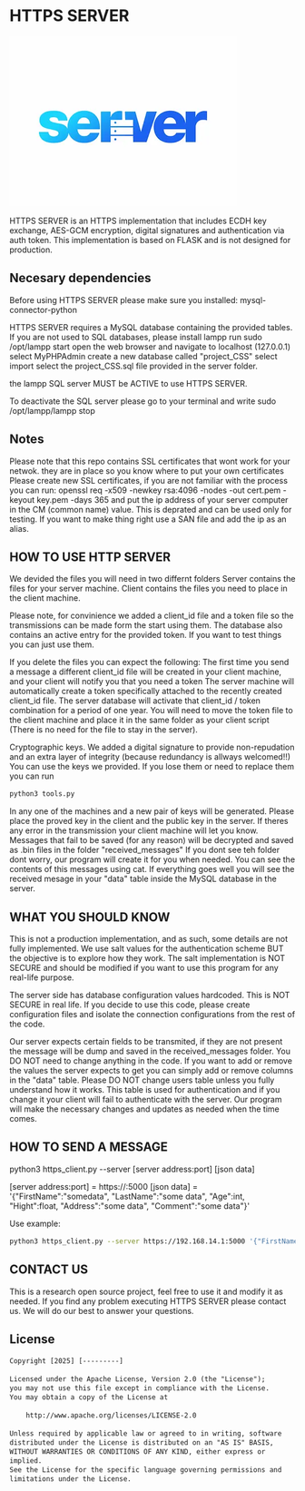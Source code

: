 
# HTTPS SERVER
<img src='https://github.com/HIPERION2021/HTTPS_PROJECT/blob/main/original-65207b4045b180f7c851927c630925d5.webp' />

HTTPS SERVER is an HTTPS implementation that includes ECDH key exchange, AES-GCM encryption, digital signatures and authentication via auth token.
This implementation is based on FLASK and is not designed for production.

## Necesary dependencies
Before using HTTPS SERVER please make sure you installed:
mysql-connector-python

HTTPS SERVER requires a MySQL database containing the provided tables.
If you are not used to SQL databases, please install lampp
run sudo /opt/lampp start
open the web browser and navigate to localhost (127.0.0.1)
select MyPHPAdmin
create a new database called "project_CSS"
select import
select the project_CSS.sql file provided in the server folder.

the lampp SQL server MUST be ACTIVE to use HTTPS SERVER.

To deactivate the SQL server please go to your terminal and write
sudo /opt/lampp/lampp stop


## Notes

Please note that this repo contains SSL certificates that wont work for your netwok. they are in place so you know where to put your own certificates
Please create new SSL certificates, if you are not familiar with the process you can run:
openssl req -x509 -newkey rsa:4096 -nodes -out cert.pem -keyout key.pem -days 365
and put the ip address of your server computer in the CM (common name) value.
This is deprated and can be used only for testing. If you want to make thing right use a SAN file and add the ip as an alias.

## HOW TO USE HTTP SERVER

We devided the files you will need in two differnt folders
Server contains the files for your server machine.
Client contains the files you need to place in the client machine.

Please note, for convinience we added a client_id file and a token file so the transmissions can be made form the start using them.
The database also contains an active entry for the provided token.
If you want to test things you can just use them. 

If you delete the files you can expect the following:
The first time you send a message a different client_id file will be created in your client machine, and your client will notify you that you need a token
The server machine will automatically create a token specifically attached to the recently created client_id file.
The server database will activate that client_id / token combination for a period of one year.
You will need to move the token file to the client machine and place it in the same folder as your client script (There is no need for the file to stay in the server).

Cryptographic keys.
We added a digital signature to provide non-repudation and an extra layer of integrity (because redundancy is allways welcomed!!)
You can use the keys we provided. If you lose them or need to replace them you can run 

```bash
python3 tools.py
```
In any one of the machines and a new pair of keys will be generated. Please place the proved key in the client and the public key in the server.
If theres any error in the transmission your client machine will let you know. 
Messages that fail to be saved (for any reason) will be decrypted and saved as .bin files in the folder "received_messages"
If you dont see teh folder dont worry, our program will create it for you when needed.
You can see the contents of this messages using cat.
If everything goes well you will see the received mesage in your "data" table inside the MySQL database in the server.


## WHAT YOU SHOULD KNOW

This is not a production implementation, and as such, some details are not fully implemented. We use salt values for the authentication scheme BUT the objective is to explore how they work.
The salt implementation is NOT SECURE and should be modified if you want to use this program for any real-life purpose.

The server side has database configuration values hardcoded. This is NOT SECURE in real life. If you decide to use this code, please create configuration files and isolate the connection configurations from the rest of the code.

Our server expects certain fields to be transmited, if they are not present the message will be dump and saved in the received_messages folder.
You DO NOT need to change anything in the code. If you want to add or remove the values the server expects to get you can simply add or remove columns in the "data" table.
Please DO NOT change users table unless you fully understand how it works. This table is used for authentication and if you change it your client will fail to authenticate with the server.
Our program will make the necessary changes and updates as needed when the time comes.

## HOW TO SEND A MESSAGE

python3 https_client.py --server [server address:port] [json data]

[server address:port] = https://<server local ip address>:5000
[json data] = '{"FirstName":"somedata", "LastName":"some data", "Age":int, "Hight":float, "Address":"some data", "Comment":"some data"}'

Use example:

```bash
python3 https_client.py --server https://192.168.14.1:5000 '{"FirstName":"Pedro", "LastName":"Pascal", "Age":56, "Hight":1.78, "Address":"1578 Rainbow St. Apt 105", "Comments":"We are just testing this sever"}'
```

## CONTACT US

This is a research open source project, feel free to use it and modify it as needed. If you find any problem executing HTTPS SERVER please contact us. We will do our best to answer your questions.

## License

    Copyright [2025] [---------]

    Licensed under the Apache License, Version 2.0 (the "License");
    you may not use this file except in compliance with the License.
    You may obtain a copy of the License at

        http://www.apache.org/licenses/LICENSE-2.0

    Unless required by applicable law or agreed to in writing, software
    distributed under the License is distributed on an "AS IS" BASIS,
    WITHOUT WARRANTIES OR CONDITIONS OF ANY KIND, either express or implied.
    See the License for the specific language governing permissions and
    limitations under the License.

